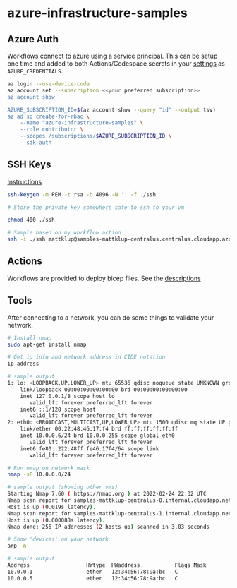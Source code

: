 # azure-infrastructure-samples

## Azure Auth

Workflows connect to azure using a service principal.  This can be setup one time and added to both Actions/Codespace secrets in your [settings](https://docs.github.com/en/actions/security-guides/encrypted-secrets) as `AZURE_CREDENTIALS`.

```bash
az login --use-device-code
az account set --subscription <<your preferred subscription>>
az account show

AZURE_SUBSCRIPTION_ID=$(az account show --query "id" --output tsv)
az ad sp create-for-rbac \
    --name "azure-infrastructure-samples" \
    --role contributor \
    --scopes /subscriptions/$AZURE_SUBSCRIPTION_ID \
    --sdk-auth
```

## SSH Keys

[Instructions](https://docs.microsoft.com/en-us/azure/virtual-machines/linux/mac-create-ssh-keys)

```bash
ssh-keygen -m PEM -t rsa -b 4096 -N '' -f ./ssh

# Store the private key somewhere safe to ssh to your vm

chmod 400 ./ssh

# Sample based on my workflow action
ssh -i ./ssh mattklup@samples-mattklup-centralus.centralus.cloudapp.azure.com

```

## Actions

Workflows are provided to deploy bicep files.  See the [descriptions](bicep/README.md)

## Tools

After connecting to a network, you can do some things to validate your network.

```bash
# Install nmap
sudo apt-get install nmap

# Get ip info and network address in CIDE notation
ip address

# sample output
1: lo: <LOOPBACK,UP,LOWER_UP> mtu 65536 qdisc noqueue state UNKNOWN group default qlen 1000
    link/loopback 00:00:00:00:00:00 brd 00:00:00:00:00:00
    inet 127.0.0.1/8 scope host lo
       valid_lft forever preferred_lft forever
    inet6 ::1/128 scope host 
       valid_lft forever preferred_lft forever
2: eth0: <BROADCAST,MULTICAST,UP,LOWER_UP> mtu 1500 qdisc mq state UP group default qlen 1000
    link/ether 00:22:48:46:17:f4 brd ff:ff:ff:ff:ff:ff
    inet 10.0.0.6/24 brd 10.0.0.255 scope global eth0
       valid_lft forever preferred_lft forever
    inet6 fe80::222:48ff:fe46:17f4/64 scope link 
       valid_lft forever preferred_lft forever

# Run nmap on network mask
nmap -sP 10.0.0.0/24

# sample output (showing other vms)
Starting Nmap 7.60 ( https://nmap.org ) at 2022-02-24 22:32 UTC
Nmap scan report for samples-mattklup-centralus-0.internal.cloudapp.net (10.0.0.5)
Host is up (0.019s latency).
Nmap scan report for samples-mattklup-centralus-1.internal.cloudapp.net (10.0.0.6)
Host is up (0.000088s latency).
Nmap done: 256 IP addresses (2 hosts up) scanned in 3.03 seconds

# Show 'devices' on your network
arp -n

# sample output
Address                  HWtype  HWaddress           Flags Mask            Iface
10.0.0.1                 ether   12:34:56:78:9a:bc   C                     eth0
10.0.0.5                 ether   12:34:56:78:9a:bc   C                     eth0
```